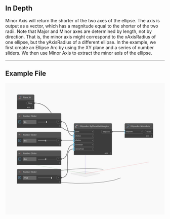 ## In Depth
Minor Axis will return the shorter of the two axes of the ellipse. The axis is output as a vector, which has a magnitude equal to the shorter of the two radii. Note that Major and Minor axes are determined by length, not by direction. That is, the minor axis might correspond to the xAxisRadius of one ellipse, but the yAxisRadius of a different ellipse.  In the example, we first create an Ellipse Arc by using the XY plane and a series of number sliders. We then use Minor Axis to extract the minor axis of the ellipse.
___
## Example File

![MinorAxis](./Autodesk.DesignScript.Geometry.EllipseArc.MinorAxis_img.jpg)

